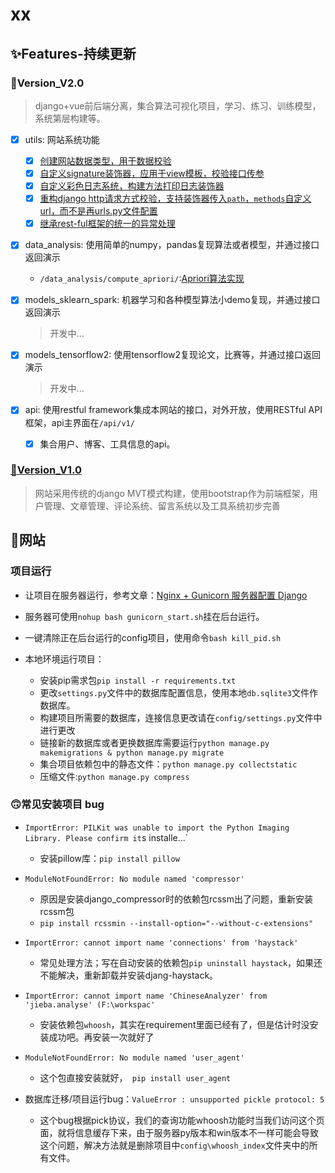 # xx

## ✨Features-持续更新

### 👻Version_V2.0
> django+vue前后端分离，集合算法可视化项目，学习、练习、训练模型，系统第层构建等。

- [x] utils: 网站系统功能
    - [x] [创建网站数据类型，用于数据校验](apps\types.py)
    - [x] [自定义signature装饰器，应用于view模板，校验接口传参](apps\utils\wsme\signature.py)
    - [x] [自定义彩色日志系统，构建方法打印日志装饰器](apps\utils\log\handler.py)
    - [x] [重构django http请求方式校验，支持装饰器传入`path`，`methods`自定义url，而不是再urls.py文件配置](apps\utils\decorators\http.py)
    - [x] [继承rest-ful框架的统一的异常处理](apps\utils\decorators\http.py)

- [x] data_analysis: 使用简单的numpy，pandas复现算法或者模型，并通过接口返回演示
    - `/data_analysis/compute_apriori/`:[Apriori算法实现](apps\data_analysis\models\apriori.py)

- [x] models_sklearn_spark: 机器学习和各种模型算法小demo复现，并通过接口返回演示
    > 开发中...

- [x] models_tensorflow2: 使用tensorflow2复现论文，比赛等，并通过接口返回演示
    > 开发中...

- [x] api: 使用restful framework集成本网站的接口，对外开放，使用RESTful API框架，api主界面在`/api/v1/`
    - [x] 集合用户、博客、工具信息的api。


### [🦄Version_V1.0](https://github.com/StrayCamel247/Django_web/tree/v1.0)

> 网站采用传统的django MVT模式构建，使用bootstrap作为前端框架，用户管理、文章管理、评论系统、留言系统以及工具系统初步完善


## 🐾网站

### 项目运行

- 让项目在服务器运行，参考文章：[Nginx + Gunicorn 服务器配置 Django](https://leetcode-cn.com/circle/article/6DA7GA/)
- 服务器可使用`nohup bash gunicorn_start.sh`挂在后台运行。
- 一键清除正在后台运行的config项目，使用命令`bash kill_pid.sh`

- 本地环境运行项目：
    - 安装pip需求包`pip install -r requirements.txt`
    -  更改`settings.py`文件中的数据库配置信息，使用本地`db.sqlite3`文件作数据库。
    - 构建项目所需要的数据库，连接信息更改请在`config/settings.py`文件中进行更改
    - 链接新的数据库或者更换数据库需要运行`python manage.py makemigrations & python manage.py migrate`
    - 集合项目依赖包中的静态文件：`python manage.py collectstatic`
    - 压缩文件:`python manage.py compress`


### 🙃常见安装项目 bug
- `ImportError: PILKit was unable to import the Python Imaging Library. Please confirm it`s installe...`
    - 安装pillow库：`pip install pillow`

- `ModuleNotFoundError: No module named 'compressor'`
    - 原因是安装django_compressor时的依赖包rcssm出了问题，重新安装rcssm包
    - `pip install rcssmin --install-option="--without-c-extensions"`

- `ImportError: cannot import name 'connections' from 'haystack' `
    - 常见处理方法；写在自动安装的依赖包`pip uninstall haystack`，如果还不能解决，重新卸载并安装djang-haystack。

- `ImportError: cannot import name 'ChineseAnalyzer' from 'jieba.analyse' (F:\workspac' `
    - 安装依赖包`whoosh`，其实在requirement里面已经有了，但是估计时没安装成功吧。再安装一次就好了

- `ModuleNotFoundError: No module named 'user_agent'`
    - 这个包直接安装就好，` pip install user_agent`

- 数据库迁移/项目运行bug：`ValueError : unsupported pickle protocol: 5`
    - 这个bug根据pick协议，我们的查询功能whoosh功能时当我们访问这个页面，就将信息缓存下来，由于服务器py版本和win版本不一样可能会导致这个问题，解决方法就是删除项目中`config\whoosh_index`文件夹中的所有文件。


<!-- ### 项目stars曲线图
[![Stargazers over time](https://starcharts.herokuapp.com/StrayCamel247/Django_web.svg)](https://github.com/StrayCamel247/Django_web) -->